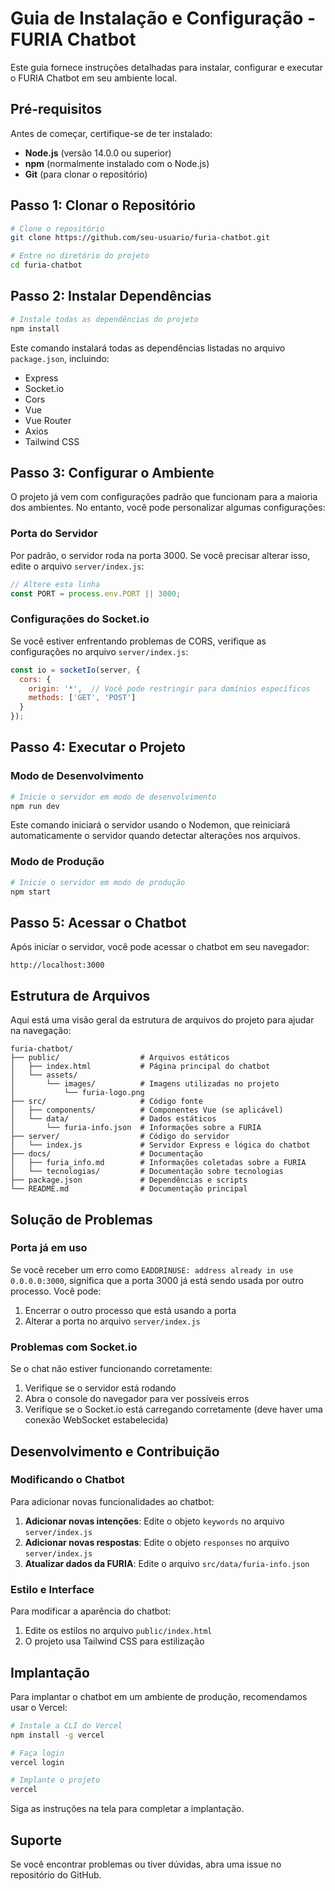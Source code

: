 # Guia de Instalação e Configuração - FURIA Chatbot

Este guia fornece instruções detalhadas para instalar, configurar e executar o FURIA Chatbot em seu ambiente local.

## Pré-requisitos

Antes de começar, certifique-se de ter instalado:

- **Node.js** (versão 14.0.0 ou superior)
- **npm** (normalmente instalado com o Node.js)
- **Git** (para clonar o repositório)

## Passo 1: Clonar o Repositório

```bash
# Clone o repositório
git clone https://github.com/seu-usuario/furia-chatbot.git

# Entre no diretório do projeto
cd furia-chatbot
```

## Passo 2: Instalar Dependências

```bash
# Instale todas as dependências do projeto
npm install
```

Este comando instalará todas as dependências listadas no arquivo `package.json`, incluindo:
- Express
- Socket.io
- Cors
- Vue
- Vue Router
- Axios
- Tailwind CSS

## Passo 3: Configurar o Ambiente

O projeto já vem com configurações padrão que funcionam para a maioria dos ambientes. No entanto, você pode personalizar algumas configurações:

### Porta do Servidor

Por padrão, o servidor roda na porta 3000. Se você precisar alterar isso, edite o arquivo `server/index.js`:

```javascript
// Altere esta linha
const PORT = process.env.PORT || 3000;
```

### Configurações do Socket.io

Se você estiver enfrentando problemas de CORS, verifique as configurações no arquivo `server/index.js`:

```javascript
const io = socketIo(server, {
  cors: {
    origin: '*',  // Você pode restringir para domínios específicos
    methods: ['GET', 'POST']
  }
});
```

## Passo 4: Executar o Projeto

### Modo de Desenvolvimento

```bash
# Inicie o servidor em modo de desenvolvimento
npm run dev
```

Este comando iniciará o servidor usando o Nodemon, que reiniciará automaticamente o servidor quando detectar alterações nos arquivos.

### Modo de Produção

```bash
# Inicie o servidor em modo de produção
npm start
```

## Passo 5: Acessar o Chatbot

Após iniciar o servidor, você pode acessar o chatbot em seu navegador:

```
http://localhost:3000
```

## Estrutura de Arquivos

Aqui está uma visão geral da estrutura de arquivos do projeto para ajudar na navegação:

```
furia-chatbot/
├── public/                  # Arquivos estáticos
│   ├── index.html           # Página principal do chatbot
│   └── assets/
│       └── images/          # Imagens utilizadas no projeto
│           └── furia-logo.png
├── src/                     # Código fonte
│   ├── components/          # Componentes Vue (se aplicável)
│   └── data/                # Dados estáticos
│       └── furia-info.json  # Informações sobre a FURIA
├── server/                  # Código do servidor
│   └── index.js             # Servidor Express e lógica do chatbot
├── docs/                    # Documentação
│   ├── furia_info.md        # Informações coletadas sobre a FURIA
│   └── tecnologias/         # Documentação sobre tecnologias
├── package.json             # Dependências e scripts
└── README.md                # Documentação principal
```

## Solução de Problemas

### Porta já em uso

Se você receber um erro como `EADDRINUSE: address already in use 0.0.0.0:3000`, significa que a porta 3000 já está sendo usada por outro processo. Você pode:

1. Encerrar o outro processo que está usando a porta
2. Alterar a porta no arquivo `server/index.js`

### Problemas com Socket.io

Se o chat não estiver funcionando corretamente:

1. Verifique se o servidor está rodando
2. Abra o console do navegador para ver possíveis erros
3. Verifique se o Socket.io está carregando corretamente (deve haver uma conexão WebSocket estabelecida)

## Desenvolvimento e Contribuição

### Modificando o Chatbot

Para adicionar novas funcionalidades ao chatbot:

1. **Adicionar novas intenções**: Edite o objeto `keywords` no arquivo `server/index.js`
2. **Adicionar novas respostas**: Edite o objeto `responses` no arquivo `server/index.js`
3. **Atualizar dados da FURIA**: Edite o arquivo `src/data/furia-info.json`

### Estilo e Interface

Para modificar a aparência do chatbot:

1. Edite os estilos no arquivo `public/index.html`
2. O projeto usa Tailwind CSS para estilização

## Implantação

Para implantar o chatbot em um ambiente de produção, recomendamos usar o Vercel:

```bash
# Instale a CLI do Vercel
npm install -g vercel

# Faça login
vercel login

# Implante o projeto
vercel
```

Siga as instruções na tela para completar a implantação.

## Suporte

Se você encontrar problemas ou tiver dúvidas, abra uma issue no repositório do GitHub.

